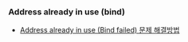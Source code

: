 ### Address already in use (bind)

- [Address already in use (Bind failed) 문제 해결방법](https://reallinux.co.kr/blog/199)
